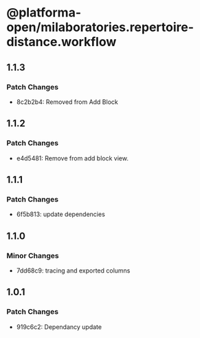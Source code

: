 # @platforma-open/milaboratories.repertoire-distance.workflow

## 1.1.3

### Patch Changes

- 8c2b2b4: Removed from Add Block

## 1.1.2

### Patch Changes

- e4d5481: Remove from add block view.

## 1.1.1

### Patch Changes

- 6f5b813: update dependencies

## 1.1.0

### Minor Changes

- 7dd68c9: tracing and exported columns

## 1.0.1

### Patch Changes

- 919c6c2: Dependancy update
